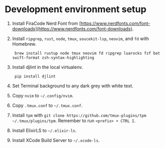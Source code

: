 # Development environment setup

1. Install FiraCode Nerd Font from [https://www.nerdfonts.com/font-downloads](https://www.nerdfonts.com/font-downloads).
1. Install `ripgrep`, `rust`, `node`, `tmux`, `soucekit-lsp`, `neovim`, and `fd` with Homebrew.
        
        brew install rustup node tmux neovim fd ripgrep luarocks fzf bat swift-format zsh-syntax-highlighting

1. Install djlint in the local virtualenv.

        pip install djlint

1. Set Terminal background to any dark grey with white text.
1. Copy `nvim` to `~/.config/nvim`.
1. Copy `.tmux.conf` to `~/.tmux.conf`.
1. Install `tpm` with `git clone https://github.com/tmux-plugins/tpm ~/.tmux/plugins/tpm`. Remember to run `<prefix> + CTRL I`.
1. Install ElixirLS to `~/.elixir-ls`.
1. Install XCode Build Server to `~/.xcode-ls`.
